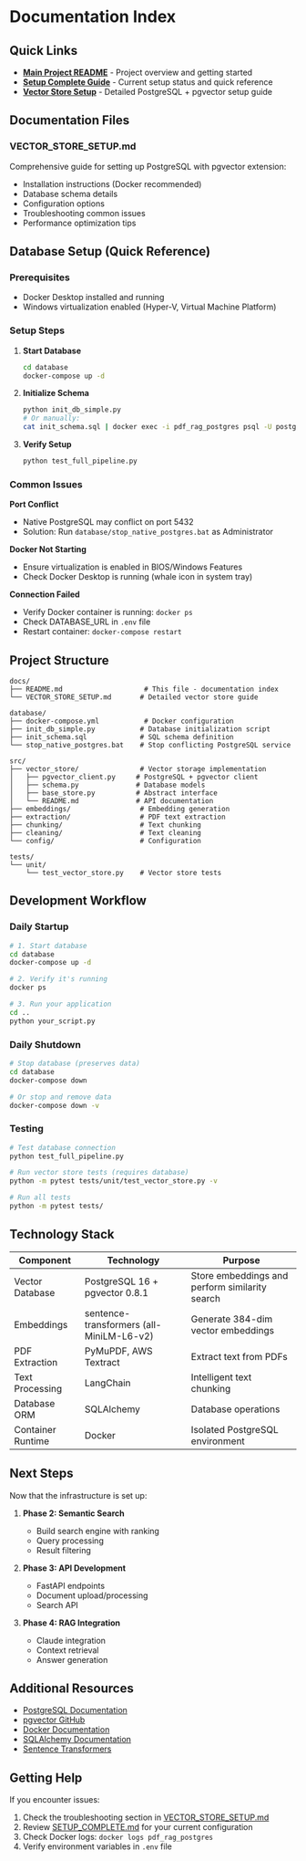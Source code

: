 # Documentation Index

## Quick Links

- **[Main Project README](../README.md)** - Project overview and getting started
- **[Setup Complete Guide](../SETUP_COMPLETE.md)** - Current setup status and quick reference
- **[Vector Store Setup](VECTOR_STORE_SETUP.md)** - Detailed PostgreSQL + pgvector setup guide

## Documentation Files

### VECTOR_STORE_SETUP.md
Comprehensive guide for setting up PostgreSQL with pgvector extension:
- Installation instructions (Docker recommended)
- Database schema details
- Configuration options
- Troubleshooting common issues
- Performance optimization tips

## Database Setup (Quick Reference)

### Prerequisites
- Docker Desktop installed and running
- Windows virtualization enabled (Hyper-V, Virtual Machine Platform)

### Setup Steps

1. **Start Database**
   ```bash
   cd database
   docker-compose up -d
   ```

2. **Initialize Schema**
   ```bash
   python init_db_simple.py
   # Or manually:
   cat init_schema.sql | docker exec -i pdf_rag_postgres psql -U postgres -d pdf_rag
   ```

3. **Verify Setup**
   ```bash
   python test_full_pipeline.py
   ```

### Common Issues

**Port Conflict**
- Native PostgreSQL may conflict on port 5432
- Solution: Run `database/stop_native_postgres.bat` as Administrator

**Docker Not Starting**
- Ensure virtualization is enabled in BIOS/Windows Features
- Check Docker Desktop is running (whale icon in system tray)

**Connection Failed**
- Verify Docker container is running: `docker ps`
- Check DATABASE_URL in `.env` file
- Restart container: `docker-compose restart`

## Project Structure

```
docs/
├── README.md                    # This file - documentation index
└── VECTOR_STORE_SETUP.md       # Detailed vector store guide

database/
├── docker-compose.yml           # Docker configuration
├── init_db_simple.py           # Database initialization script
├── init_schema.sql             # SQL schema definition
└── stop_native_postgres.bat    # Stop conflicting PostgreSQL service

src/
├── vector_store/               # Vector storage implementation
│   ├── pgvector_client.py     # PostgreSQL + pgvector client
│   ├── schema.py              # Database models
│   ├── base_store.py          # Abstract interface
│   └── README.md              # API documentation
├── embeddings/                 # Embedding generation
├── extraction/                 # PDF text extraction
├── chunking/                   # Text chunking
├── cleaning/                   # Text cleaning
└── config/                     # Configuration

tests/
└── unit/
    └── test_vector_store.py    # Vector store tests
```

## Development Workflow

### Daily Startup
```bash
# 1. Start database
cd database
docker-compose up -d

# 2. Verify it's running
docker ps

# 3. Run your application
cd ..
python your_script.py
```

### Daily Shutdown
```bash
# Stop database (preserves data)
cd database
docker-compose down

# Or stop and remove data
docker-compose down -v
```

### Testing
```bash
# Test database connection
python test_full_pipeline.py

# Run vector store tests (requires database)
python -m pytest tests/unit/test_vector_store.py -v

# Run all tests
python -m pytest tests/
```

## Technology Stack

| Component | Technology | Purpose |
|-----------|-----------|---------|
| Vector Database | PostgreSQL 16 + pgvector 0.8.1 | Store embeddings and perform similarity search |
| Embeddings | sentence-transformers (all-MiniLM-L6-v2) | Generate 384-dim vector embeddings |
| PDF Extraction | PyMuPDF, AWS Textract | Extract text from PDFs |
| Text Processing | LangChain | Intelligent text chunking |
| Database ORM | SQLAlchemy | Database operations |
| Container Runtime | Docker | Isolated PostgreSQL environment |

## Next Steps

Now that the infrastructure is set up:

1. **Phase 2: Semantic Search**
   - Build search engine with ranking
   - Query processing
   - Result filtering

2. **Phase 3: API Development**
   - FastAPI endpoints
   - Document upload/processing
   - Search API

3. **Phase 4: RAG Integration**
   - Claude integration
   - Context retrieval
   - Answer generation

## Additional Resources

- [PostgreSQL Documentation](https://www.postgresql.org/docs/)
- [pgvector GitHub](https://github.com/pgvector/pgvector)
- [Docker Documentation](https://docs.docker.com/)
- [SQLAlchemy Documentation](https://docs.sqlalchemy.org/)
- [Sentence Transformers](https://www.sbert.net/)

## Getting Help

If you encounter issues:

1. Check the troubleshooting section in [VECTOR_STORE_SETUP.md](VECTOR_STORE_SETUP.md)
2. Review [SETUP_COMPLETE.md](../SETUP_COMPLETE.md) for your current configuration
3. Check Docker logs: `docker logs pdf_rag_postgres`
4. Verify environment variables in `.env` file
